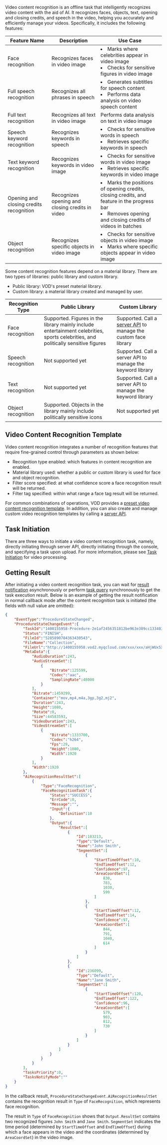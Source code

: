 Video content recognition is an offline task that intelligently recognizes video content with the aid of AI. It recognizes faces, objects, text, opening and closing credits, and speech in the video, helping you accurately and efficiently manage your videos. Specifically, it includes the following features:

| Feature Name | Description | Use Case |
| -- | -- | -- |
| Face recognition | Recognizes faces in video image | <li>Marks where celebrities appear in video image </li><li>Checks for sensitive figures in video image </li> |
| Full speech recognition | Recognizes all phrases in speech | <li>Generates subtitles for speech content </li><li>Performs data analysis on video speech content </li> |
| Full text recognition | Recognizes all text in video image | Performs data analysis on text in video image |
| Speech keyword recognition | Recognizes keywords in speech | <li>Checks for sensitive words in speech </li><li> Retrieves specific keywords in speech </li> |
| Text keyword recognition | Recognizes keywords in video image | <li>Checks for sensitive words in video image</li><li> Retrieves specific keywords in video image </li> |
| Opening and closing credits recognition | Recognizes opening and closing credits in video | <li>Marks the positions of opening credits, closing credits, and feature in the progress bar </li><li>Removes opening and closing credits of videos in batches</li> |
| Object recognition | Recognizes specific objects in video image | <li>Checks for sensitive objects in video image </li><li>Marks where specific objects appear in video image </li> |

Some content recognition features depend on a material library. There are two types of libraries: public library and custom library.

* Public library: VOD's preset material library.
* Custom library: a material library created and managed by user.

| Recognition Type | Public Library | Custom Library |
| -- | -- | -- |
| Face recognition | Supported. Figures in the library mainly include entertainment celebrities, sports celebrities, and politically sensitive figures | Supported. Call a [server API](https://intl.cloud.tencent.com/document/product/266/34800) to manage the custom face library |
| Speech recognition | Not supported yet | Supported. Call a server API <!--api (https://intl.cloud.tencent.com/document/product/266/34799)--> to manage the keyword library |
| Text recognition | Not supported yet | Supported. Call a server API <!--api (https://intl.cloud.tencent.com/document/product/266/34799)--> to manage the keyword library |
| Object recognition | Supported. Objects in the library mainly include politically sensitive icons | Not supported yet |

## <span id = "sh"></span>Video Content Recognition Template

Video content recognition integrates a number of recognition features that require fine-grained control through parameters as shown below:

* Recognition type enabled: which features in content recognition are enabled.
* Material library used: whether a public or custom library is used for face and object recognition.
* Filter score specified: at what confidence score a face recognition result will be returned.
* Filter tag specified: within what range a face tag result will be returned.

For common combinations of operations, VOD provides a [preset video content recognition template](https://intl.cloud.tencent.com/document/product/266/33932#.E9.A2.84.E7.BD.AE.E8.A7.86.E9.A2.91.E5.86.85.E5.AE.B9.E8.AF.86.E5.88.AB.E6.A8.A1.E6.9D.BF). In addition, you can also create and manage custom video recognition templates by calling a [server API](#APIhttps://intl.cloud.tencent.com/document/product/266/34791).

## Task Initiation

There are three ways to initiate a video content recognition task, namely, directly initiating through server API, directly initiating through the console, and specifying a task upon upload. For more information, please see [Task Initiation](https://intl.cloud.tencent.com/document/product/266/33931#OriginatingTask) for video processing.
<!--api
Below are instructions for initiating video content recognition tasks in these ways:

* Call the server API [ProcessMedia](https://intl.cloud.tencent.com/document/product/266/34125) to initiate a task: specify the [video content recognition template](#sh) ID in the `AiRecognitionTask` parameter in the request.
* Call the server API [ProcessMediaByUrl](#APIhttps://intl.cloud.tencent.com/document/product/266/33426) to initiate a task: specify the [video content recognition template](#sh) ID in the `AiRecognitionTask` parameter in the request.
* Initiate a task on a video through the console: call a [server API](#APIhttps://intl.cloud.tencent.com/document/product/266/33897) to create a task flow, configure a video content recognition task in it (by specifying `MediaProcessTask.AiRecognitionTask`), and use it to [initiate video processing](https://intl.cloud.tencent.com/document/product/266/33890) in the console.
* Specify a task upon upload from server: call a [server API](#APIhttps://intl.cloud.tencent.com/document/product/266/33897) to create a task flow, configure a video content recognition task in it (by specifying `MediaProcessTask.AiRecognitionTask`), and specify it as the `procedure` in the [ApplyUpload](#APIhttps://intl.cloud.tencent.com/document/api/266/31767#2.-.E8.BE.93.E5.85.A5.E5.8F.82.E6.95.B0) request.
* Specify a task upon upload from client: call a [server API](#APIhttps://intl.cloud.tencent.com/document/product/266/33897) to create a task flow, configure a video content recognition task in it (by specifying `MediaProcessTask.AiRecognitionTask`), and specify it as the `procedure` in the [signature for upload from client](https://intl.cloud.tencent.com/document/product/266/33922#.E7.AD.BE.E5.90.8D.E5.8F.82.E6.95.B0).
* Upload through console: call a [server API](#APIhttps://intl.cloud.tencent.com/document/product/266/33897) to create a task flow, configure a video content recognition task in it (by specifying `MediaProcessTask.AiRecognitionTask`), upload a video through the console, select [Process Video During Upload](https://intl.cloud.tencent.com/document/product/266/33890), and specify to execute this task flow upon video upload completion.
-->
## Getting Result

After initiating a video content recognition task, you can wait for [result notification](https://intl.cloud.tencent.com/document/product/266/33931#ResultNotification) asynchronously or perform [task query](https://intl.cloud.tencent.com/document/product/266/33931#TaskQuery) synchronously to get the task execution result. Below is an example of getting the result notification in normal callback mode after the content recognition task is initiated (the fields with null value are omitted):

```json
{
    "EventType":"ProcedureStateChanged",
    "ProcedureStateChangeEvent":{
        "TaskId":"1400155958-Procedure-2e1af2456351812be963e309cc133403t0",
        "Status":"FINISH",
        "FileId":"5285890784363430543",
        "FileName":"Collection",
        "FileUrl":"http://1400155958.vod2.myqcloud.com/xxx/xxx/aHjWUx5Xo1EA.mp4",
        "MetaData":{
            "AudioDuration":243,
            "AudioStreamSet":[
                {
                    "Bitrate":125599,
                    "Codec":"aac",
                    "SamplingRate":48000
                }
            ],
            "Bitrate":1459299,
            "Container":"mov,mp4,m4a,3gp,3g2,mj2",
            "Duration":243,
            "Height":1080,
            "Rotate":0,
            "Size":44583593,
            "VideoDuration":243,
            "VideoStreamSet":[
                {
                    "Bitrate":1333700,
                    "Codec":"h264",
                    "Fps":29,
                    "Height":1080,
                    "Width":1920
                }
            ],
            "Width":1920
        },
        "AiRecognitionResultSet":[
            {
                "Type":"FaceRecognition",
                "FaceRecognitionTask":{
                    "Status":"SUCCESS",
                    "ErrCode":0,
                    "Message":"",
                    "Input":{
                        "Definition":10
                    },
                    "Output":{
                        "ResultSet":[
                            {
                                "Id":183213,
                                "Type":"Default",
                                "Name":"John Smith",
                                "SegmentSet":[
                                    {
                                        "StartTimeOffset":10,
                                        "EndTimeOffset":12,
                                        "Confidence":97,
                                        "AreaCoordSet":[
                                            830,
                                            783,
                                            1030,
                                            599
                                        ]
                                    },
                                    {
                                        "StartTimeOffset":12,
                                        "EndTimeOffset":14,
                                        "Confidence":97,
                                        "AreaCoordSet":[
                                            844,
                                            791,
                                            1040,
                                            614
                                        ]
                                    }
                                ]
                            },
                            {
                                "Id":236099,
                                "Type":"Default",
                                "Name":"Jane Smith",
                                "SegmentSet":[
                                    {
                                        "StartTimeOffset":120,
                                        "EndTimeOffset":122,
                                        "Confidence":96,
                                        "AreaCoordSet":[
                                            579,
                                            903,
                                            812,
                                            730
                                        ]
                                    }
                                ]
                            }
                        ]
                    }
                }
            }
        ],
        "TasksPriority":0,
        "TasksNotifyMode":""
    }
}

```

In the callback result, `ProcedureStateChangeEvent.AiRecognitionResultSet` contains the recognition result in `Type` of `FaceRecognition`, which represents face recognition.

The result in `Type` of `FaceRecognition` shows that `Output.ResultSet` contains two recognized figures `John Smith` and `Jane Smith`. `SegmentSet` indicates the time period (determined by `StartTimeOffset` and `EndTimeOffset`) during which a face appears in the video and the coordinates (determined by `AreaCoordSet`) in the video image.
